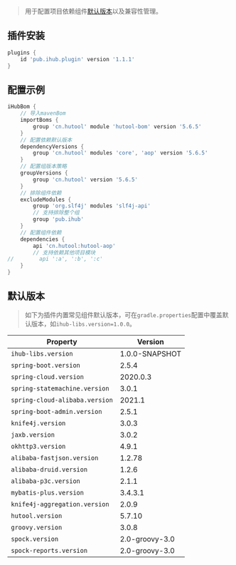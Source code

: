 > 用于配置项目依赖组件[默认版本](/iHubBom?id=默认版本)以及兼容性管理。

## 插件安装

```groovy
plugins {
    id 'pub.ihub.plugin' version '1.1.1'
}
```

## 配置示例

```groovy
iHubBom {
    // 导入mavenBom
    importBoms {
        group 'cn.hutool' module 'hutool-bom' version '5.6.5'
    }
    // 配置依赖默认版本
    dependencyVersions {
        group 'cn.hutool' modules 'core', 'aop' version '5.6.5'
    }
    // 配置组版本策略
    groupVersions {
        group 'cn.hutool' version '5.6.5'
    }
    // 排除组件依赖
    excludeModules {
        group 'org.slf4j' modules 'slf4j-api'
        // 支持排除整个组
        group 'pub.ihub'
    }
    // 配置组件依赖
    dependencies {
        api 'cn.hutool:hutool-aop'
        // 支持依赖其他项目模块
//        api ':a', ':b', ':c'
    }
}
```

## 默认版本

> 如下为插件内置常见组件默认版本，可在`gradle.properties`配置中覆盖默认版本，如`ihub-libs.version=1.0.0`。

| Property | Version |
| -------- | ------- |
| `ihub-libs.version` | 1.0.0-SNAPSHOT |
| `spring-boot.version` | 2.5.4 |
| `spring-cloud.version` | 2020.0.3 |
| `spring-statemachine.version` | 3.0.1 |
| `spring-cloud-alibaba.version` | 2021.1 |
| `spring-boot-admin.version` | 2.5.1 |
| `knife4j.version` | 3.0.3 |
| `jaxb.version` | 3.0.2 |
| `okhttp3.version` | 4.9.1 |
| `alibaba-fastjson.version` | 1.2.78 |
| `alibaba-druid.version` | 1.2.6 |
| `alibaba-p3c.version` | 2.1.1 |
| `mybatis-plus.version` | 3.4.3.1 |
| `knife4j-aggregation.version` | 2.0.9 |
| `hutool.version` | 5.7.10 |
| `groovy.version` | 3.0.8 |
| `spock.version` | 2.0-groovy-3.0 |
| `spock-reports.version` | 2.0-groovy-3.0 |